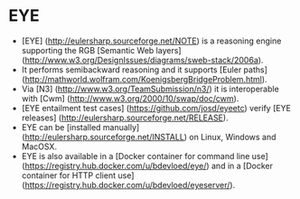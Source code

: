 # EYE

- [EYE] (http://eulersharp.sourceforge.net/NOTE) is a reasoning engine supporting the RGB [Semantic Web layers] (http://www.w3.org/DesignIssues/diagrams/sweb-stack/2006a).
- It performs semibackward reasoning and it supports [Euler paths] (http://mathworld.wolfram.com/KoenigsbergBridgeProblem.html).
- Via [N3] (http://www.w3.org/TeamSubmission/n3/) it is interoperable with [Cwm] (http://www.w3.org/2000/10/swap/doc/cwm).
- [EYE entailment test cases] (https://github.com/josd/eyeetc) verify [EYE releases] (http://eulersharp.sourceforge.net/RELEASE).
- EYE can be [installed manually] (http://eulersharp.sourceforge.net/INSTALL) on Linux, Windows and MacOSX.
- EYE is also available in a [Docker container for command line use] (https://registry.hub.docker.com/u/bdevloed/eye/) and in a [Docker container for HTTP client use] (https://registry.hub.docker.com/u/bdevloed/eyeserver/).
